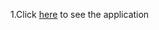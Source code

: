 1.Click [here](https://learncode005.github.io/LearningManagementSolution/index.html) to see the application
